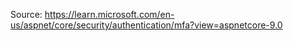 Source: https://learn.microsoft.com/en-us/aspnet/core/security/authentication/mfa?view=aspnetcore-9.0